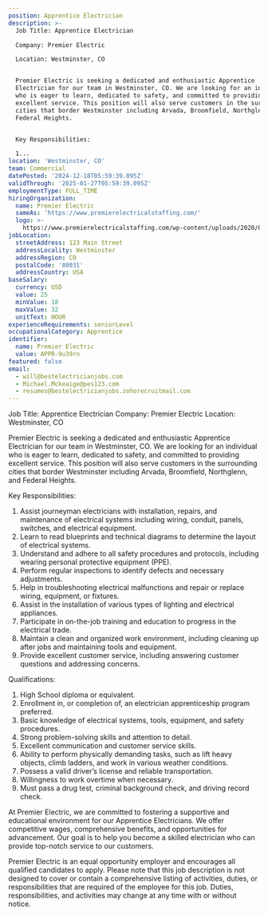 ```yaml
---
position: Apprentice Electrician
description: >-
  Job Title: Apprentice Electrician

  Company: Premier Electric

  Location: Westminster, CO


  Premier Electric is seeking a dedicated and enthusiastic Apprentice
  Electrician for our team in Westminster, CO. We are looking for an individual
  who is eager to learn, dedicated to safety, and committed to providing
  excellent service. This position will also serve customers in the surrounding
  cities that border Westminster including Arvada, Broomfield, Northglenn, and
  Federal Heights.


  Key Responsibilities:

  1...
location: 'Westminster, CO'
team: Commercial
datePosted: '2024-12-18T05:59:39.095Z'
validThrough: '2025-01-27T05:59:39.095Z'
employmentType: FULL_TIME
hiringOrganization:
  name: Premier Electric
  sameAs: 'https://www.premierelectricalstaffing.com/'
  logo: >-
    https://www.premierelectricalstaffing.com/wp-content/uploads/2020/05/Premier-Electrical-Staffing-logo.png
jobLocation:
  streetAddress: 123 Main Street
  addressLocality: Westminster
  addressRegion: CO
  postalCode: '80031'
  addressCountry: USA
baseSalary:
  currency: USD
  value: 25
  minValue: 18
  maxValue: 32
  unitText: HOUR
experienceRequirements: seniorLevel
occupationalCategory: Apprentice
identifier:
  name: Premier Electric
  value: APPR-9u39rn
featured: false
email:
  - will@bestelectricianjobs.com
  - Michael.Mckeaige@pes123.com
  - resumes@bestelectricianjobs.zohorecruitmail.com
---
```




Job Title: Apprentice Electrician
Company: Premier Electric
Location: Westminster, CO

Premier Electric is seeking a dedicated and enthusiastic Apprentice Electrician for our team in Westminster, CO. We are looking for an individual who is eager to learn, dedicated to safety, and committed to providing excellent service. This position will also serve customers in the surrounding cities that border Westminster including Arvada, Broomfield, Northglenn, and Federal Heights.

Key Responsibilities:
1. Assist journeyman electricians with installation, repairs, and maintenance of electrical systems including wiring, conduit, panels, switches, and electrical equipment.
2. Learn to read blueprints and technical diagrams to determine the layout of electrical systems.
3. Understand and adhere to all safety procedures and protocols, including wearing personal protective equipment (PPE).
4. Perform regular inspections to identify defects and necessary adjustments.
5. Help in troubleshooting electrical malfunctions and repair or replace wiring, equipment, or fixtures.
6. Assist in the installation of various types of lighting and electrical appliances.
7. Participate in on-the-job training and education to progress in the electrical trade.
8. Maintain a clean and organized work environment, including cleaning up after jobs and maintaining tools and equipment.
9. Provide excellent customer service, including answering customer questions and addressing concerns.

Qualifications:
1. High School diploma or equivalent.
2. Enrollment in, or completion of, an electrician apprenticeship program preferred.
3. Basic knowledge of electrical systems, tools, equipment, and safety procedures.
4. Strong problem-solving skills and attention to detail.
5. Excellent communication and customer service skills.
6. Ability to perform physically demanding tasks, such as lift heavy objects, climb ladders, and work in various weather conditions.
7. Possess a valid driver’s license and reliable transportation.
8. Willingness to work overtime when necessary.
9. Must pass a drug test, criminal background check, and driving record check.

At Premier Electric, we are committed to fostering a supportive and educational environment for our Apprentice Electricians. We offer competitive wages, comprehensive benefits, and opportunities for advancement. Our goal is to help you become a skilled electrician who can provide top-notch service to our customers.

Premier Electric is an equal opportunity employer and encourages all qualified candidates to apply.
Please note that this job description is not designed to cover or contain a comprehensive listing of activities, duties, or responsibilities that are required of the employee for this job. Duties, responsibilities, and activities may change at any time with or without notice.

